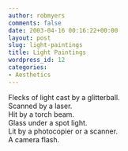 ```yaml
---
author: robmyers
comments: false
date: 2003-04-16 00:16:22+00:00
layout: post
slug: light-paintings
title: Light Paintings
wordpress_id: 12
categories:
- Aesthetics
---
```


Flecks of light cast by a glitterball.   
Scanned by a laser.   
Hit by a torch beam.   
Glass under a spot light.   
Lit by a photocopier or a scanner.   
A camera flash. 



